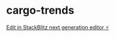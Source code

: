 # cargo-trends

[Edit in StackBlitz next generation editor ⚡️](https://stackblitz.com/~/github.com/yeoupooh/cargo-trends)